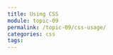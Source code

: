 ```yaml
---
title: Using CSS
module: topic-09
permalink: /topic-09/css-usage/
categories: css
tags:
---
```


<div class="divider-heading"></div>
